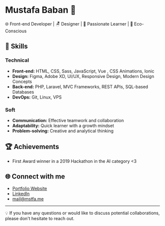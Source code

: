 # Mustafa Baban 👋

🌐 Front-end Developer | 🪑 Designer  | 📖 Passionate Learner | 🌱 Eco-Conscious 


## 🔧 Skills

### Technical
- **Front-end:** HTML, CSS, Sass, JavaScript, Vue , CSS Animations, Ionic
- **Design:** Figma, Adobe XD, UI/UX, Responsive Design, Modern Design Concepts
- **Back-end:** PHP, Laravel, MVC Frameworks, REST APIs, SQL-based Databases
- **DevOps:** Git, Linux, VPS


### Soft
- **Communication:** Effective teamwork and collaboration
- **Adaptability:** Quick learner with a growth mindset
- **Problem-solving:** Creative and analytical thinking


## 🏆 Achievements

- First Award winner in a 2019 Hackathon in the AI category <3

## 🌐 Connect with me

- [Portfolio Website](https://mstfa.me)
- [LinkedIn](https://www.linkedin.com/in/mustafababan/)
- mail@mstfa.me

---

💡 If you have any questions or would like to discuss potential collaborations, please don't hesitate to reach out.
